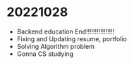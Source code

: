 # 20221028

- Backend education End!!!!!!!!!!!!!!!!
- Fixing and Updating resume, portfolio
- Solving Algorithm problem
- Gonna CS studying
